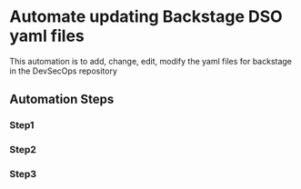# Automate updating Backstage DSO yaml files
This automation is to add, change, edit, modify the yaml files for backstage in the DevSecOps repository

## Automation Steps

### Step1

### Step2

### Step3

